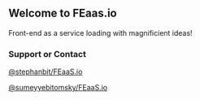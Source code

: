 ## Welcome to FEaas.io

Front-end as a service loading with magnificient ideas! 


### Support or Contact

[@stephanbit/FEaaS.io]( https://github.com/stephanbit )

[@sumeyyebitomsky/FEaaS.io]( https://github.com/sumeyyebitomsky )
